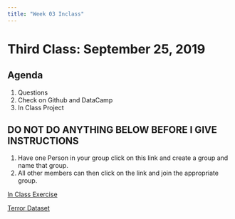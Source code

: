 ```yaml
---
title: "Week 03 Inclass"
---
```



# Third Class:  September 25, 2019


## Agenda

1. Questions
2. Check on Github and DataCamp
3. In Class Project



## DO NOT DO ANYTHING BELOW BEFORE I GIVE INSTRUCTIONS

1. Have one Person in your group click on this link and create a group and name that group. 
2. All other members can then click on the link and join the appropriate group. 

[In Class Exercise](https://classroom.github.com/g/0Im5MIJa)

[Terror Dataset](https://drive.google.com/file/d/0B8CsRLdwqzbzT2pyTG5zX0o5blE/view?usp=sharing)